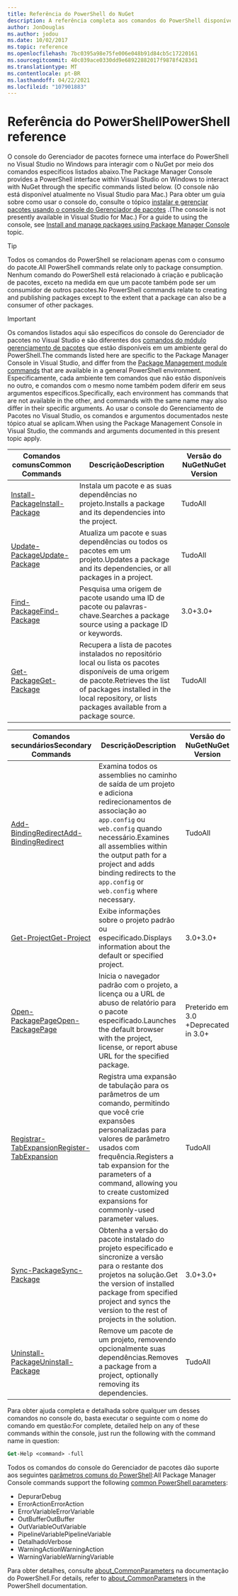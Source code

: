 ```yaml
---
title: Referência do PowerShell do NuGet
description: A referência completa aos comandos do PowerShell disponíveis no console do Gerenciador de pacotes NuGet no Visual Studio.
author: JonDouglas
ms.author: jodou
ms.date: 10/02/2017
ms.topic: reference
ms.openlocfilehash: 7bc0395a98e75fe006e048b91d84cb5c17220161
ms.sourcegitcommit: 40c039ace0330dd9e68922882017f9878f4283d1
ms.translationtype: MT
ms.contentlocale: pt-BR
ms.lasthandoff: 04/22/2021
ms.locfileid: "107901883"
---
```

# <a name="powershell-reference"></a><span data-ttu-id="447ed-103">Referência do PowerShell</span><span class="sxs-lookup"><span data-stu-id="447ed-103">PowerShell reference</span></span>

<span data-ttu-id="447ed-104">O console do Gerenciador de pacotes fornece uma interface do PowerShell no Visual Studio no Windows para interagir com o NuGet por meio dos comandos específicos listados abaixo.</span><span class="sxs-lookup"><span data-stu-id="447ed-104">The Package Manager Console provides a PowerShell interface within Visual Studio on Windows to interact with NuGet through the specific commands listed below.</span></span> <span data-ttu-id="447ed-105">(O console não está disponível atualmente no Visual Studio para Mac.) Para obter um guia sobre como usar o console do, consulte o tópico [instalar e gerenciar pacotes usando o console do Gerenciador de pacotes](../consume-packages/install-use-packages-powershell.md) .</span><span class="sxs-lookup"><span data-stu-id="447ed-105">(The console is not presently available in Visual Studio for Mac.) For a guide to using the console, see [Install and manage packages using Package Manager Console](../consume-packages/install-use-packages-powershell.md) topic.</span></span>

> [!Tip]
> <span data-ttu-id="447ed-106">Todos os comandos do PowerShell se relacionam apenas com o consumo do pacote.</span><span class="sxs-lookup"><span data-stu-id="447ed-106">All PowerShell commands relate only to package consumption.</span></span> <span data-ttu-id="447ed-107">Nenhum comando do PowerShell está relacionado à criação e publicação de pacotes, exceto na medida em que um pacote também pode ser um consumidor de outros pacotes.</span><span class="sxs-lookup"><span data-stu-id="447ed-107">No PowerShell commands relate to creating and publishing packages except to the extent that a package can also be a consumer of other packages.</span></span>

> [!Important]
> <span data-ttu-id="447ed-108">Os comandos listados aqui são específicos do console do Gerenciador de pacotes no Visual Studio e são diferentes dos [comandos do módulo gerenciamento de pacotes](/powershell/module/packagemanagement) que estão disponíveis em um ambiente geral do PowerShell.</span><span class="sxs-lookup"><span data-stu-id="447ed-108">The commands listed here are specific to the Package Manager Console in Visual Studio, and differ from the [Package Management module commands](/powershell/module/packagemanagement) that are available in a general PowerShell environment.</span></span> <span data-ttu-id="447ed-109">Especificamente, cada ambiente tem comandos que não estão disponíveis no outro, e comandos com o mesmo nome também podem diferir em seus argumentos específicos.</span><span class="sxs-lookup"><span data-stu-id="447ed-109">Specifically, each environment has commands that are not available in the other, and commands with the same name may also differ in their specific arguments.</span></span> <span data-ttu-id="447ed-110">Ao usar o console do Gerenciamento de Pacotes no Visual Studio, os comandos e argumentos documentados neste tópico atual se aplicam.</span><span class="sxs-lookup"><span data-stu-id="447ed-110">When using the Package Management Console in Visual Studio, the commands and arguments documented in this present topic apply.</span></span>

| <span data-ttu-id="447ed-111">Comandos comuns</span><span class="sxs-lookup"><span data-stu-id="447ed-111">Common Commands</span></span> | <span data-ttu-id="447ed-112">Descrição</span><span class="sxs-lookup"><span data-stu-id="447ed-112">Description</span></span> | <span data-ttu-id="447ed-113">Versão do NuGet</span><span class="sxs-lookup"><span data-stu-id="447ed-113">NuGet Version</span></span> |
| --- | --- | --- |
| [<span data-ttu-id="447ed-114">Install-Package</span><span class="sxs-lookup"><span data-stu-id="447ed-114">Install-Package</span></span>](ps-reference/ps-ref-install-package.md) | <span data-ttu-id="447ed-115">Instala um pacote e as suas dependências no projeto.</span><span class="sxs-lookup"><span data-stu-id="447ed-115">Installs a package and its dependencies into the project.</span></span> | <span data-ttu-id="447ed-116">Tudo</span><span class="sxs-lookup"><span data-stu-id="447ed-116">All</span></span> |
| [<span data-ttu-id="447ed-117">Update-Package</span><span class="sxs-lookup"><span data-stu-id="447ed-117">Update-Package</span></span>](ps-reference/ps-ref-update-package.md) | <span data-ttu-id="447ed-118">Atualiza um pacote e suas dependências ou todos os pacotes em um projeto.</span><span class="sxs-lookup"><span data-stu-id="447ed-118">Updates a package and its dependencies, or all packages in a project.</span></span> | <span data-ttu-id="447ed-119">Tudo</span><span class="sxs-lookup"><span data-stu-id="447ed-119">All</span></span> |
| [<span data-ttu-id="447ed-120">Find-Package</span><span class="sxs-lookup"><span data-stu-id="447ed-120">Find-Package</span></span>](ps-reference/ps-ref-find-package.md) | <span data-ttu-id="447ed-121">Pesquisa uma origem de pacote usando uma ID de pacote ou palavras-chave.</span><span class="sxs-lookup"><span data-stu-id="447ed-121">Searches a package source using a package ID or keywords.</span></span> | <span data-ttu-id="447ed-122">3.0+</span><span class="sxs-lookup"><span data-stu-id="447ed-122">3.0+</span></span> |
| [<span data-ttu-id="447ed-123">Get-Package</span><span class="sxs-lookup"><span data-stu-id="447ed-123">Get-Package</span></span>](ps-reference/ps-ref-get-package.md) | <span data-ttu-id="447ed-124">Recupera a lista de pacotes instalados no repositório local ou lista os pacotes disponíveis de uma origem de pacote.</span><span class="sxs-lookup"><span data-stu-id="447ed-124">Retrieves the list of packages installed in the local repository, or lists packages available from a package source.</span></span> | <span data-ttu-id="447ed-125">Tudo</span><span class="sxs-lookup"><span data-stu-id="447ed-125">All</span></span> |

| <span data-ttu-id="447ed-126">Comandos secundários</span><span class="sxs-lookup"><span data-stu-id="447ed-126">Secondary Commands</span></span> | <span data-ttu-id="447ed-127">Descrição</span><span class="sxs-lookup"><span data-stu-id="447ed-127">Description</span></span> | <span data-ttu-id="447ed-128">Versão do NuGet</span><span class="sxs-lookup"><span data-stu-id="447ed-128">NuGet Version</span></span> |
| --- | --- | --- |
| [<span data-ttu-id="447ed-129">Add-BindingRedirect</span><span class="sxs-lookup"><span data-stu-id="447ed-129">Add-BindingRedirect</span></span>](ps-reference/ps-ref-add-bindingredirect.md) | <span data-ttu-id="447ed-130">Examina todos os assemblies no caminho de saída de um projeto e adiciona redirecionamentos de associação ao `app.config` ou `web.config` quando necessário.</span><span class="sxs-lookup"><span data-stu-id="447ed-130">Examines all assemblies within the output path for a project and adds binding redirects to the `app.config` or `web.config` where necessary.</span></span> | <span data-ttu-id="447ed-131">Tudo</span><span class="sxs-lookup"><span data-stu-id="447ed-131">All</span></span> |
| [<span data-ttu-id="447ed-132">Get-Project</span><span class="sxs-lookup"><span data-stu-id="447ed-132">Get-Project</span></span>](ps-reference/ps-ref-get-project.md) | <span data-ttu-id="447ed-133">Exibe informações sobre o projeto padrão ou especificado.</span><span class="sxs-lookup"><span data-stu-id="447ed-133">Displays information about the default or specified project.</span></span> | <span data-ttu-id="447ed-134">3.0+</span><span class="sxs-lookup"><span data-stu-id="447ed-134">3.0+</span></span> |
| [<span data-ttu-id="447ed-135">Open-PackagePage</span><span class="sxs-lookup"><span data-stu-id="447ed-135">Open-PackagePage</span></span>](ps-reference/ps-ref-open-packagepage.md) | <span data-ttu-id="447ed-136">Inicia o navegador padrão com o projeto, a licença ou a URL de abuso de relatório para o pacote especificado.</span><span class="sxs-lookup"><span data-stu-id="447ed-136">Launches the default browser with the project, license, or report abuse URL for the specified package.</span></span> | <span data-ttu-id="447ed-137">Preterido em 3.0 +</span><span class="sxs-lookup"><span data-stu-id="447ed-137">Deprecated in 3.0+</span></span> |
| [<span data-ttu-id="447ed-138">Registrar-TabExpansion</span><span class="sxs-lookup"><span data-stu-id="447ed-138">Register-TabExpansion</span></span>](ps-reference/ps-ref-register-tabexpansion.md) | <span data-ttu-id="447ed-139">Registra uma expansão de tabulação para os parâmetros de um comando, permitindo que você crie expansões personalizadas para valores de parâmetro usados com frequência.</span><span class="sxs-lookup"><span data-stu-id="447ed-139">Registers a tab expansion for the parameters of a command, allowing you to create customized expansions for commonly-used parameter values.</span></span> | <span data-ttu-id="447ed-140">Tudo</span><span class="sxs-lookup"><span data-stu-id="447ed-140">All</span></span> |
| [<span data-ttu-id="447ed-141">Sync-Package</span><span class="sxs-lookup"><span data-stu-id="447ed-141">Sync-Package</span></span>](ps-reference/ps-ref-sync-package.md) | <span data-ttu-id="447ed-142">Obtenha a versão do pacote instalado do projeto especificado e sincronize a versão para o restante dos projetos na solução.</span><span class="sxs-lookup"><span data-stu-id="447ed-142">Get the version of installed package from specified project and syncs the version to the rest of projects in the solution.</span></span> | <span data-ttu-id="447ed-143">3.0+</span><span class="sxs-lookup"><span data-stu-id="447ed-143">3.0+</span></span> |
| [<span data-ttu-id="447ed-144">Uninstall-Package</span><span class="sxs-lookup"><span data-stu-id="447ed-144">Uninstall-Package</span></span>](ps-reference/ps-ref-uninstall-package.md) | <span data-ttu-id="447ed-145">Remove um pacote de um projeto, removendo opcionalmente suas dependências.</span><span class="sxs-lookup"><span data-stu-id="447ed-145">Removes a package from a project, optionally removing its dependencies.</span></span> | <span data-ttu-id="447ed-146">Tudo</span><span class="sxs-lookup"><span data-stu-id="447ed-146">All</span></span> |

<span data-ttu-id="447ed-147">Para obter ajuda completa e detalhada sobre qualquer um desses comandos no console do, basta executar o seguinte com o nome do comando em questão:</span><span class="sxs-lookup"><span data-stu-id="447ed-147">For complete, detailed help on any of these commands within the console, just run the following with the command name in question:</span></span>

```ps
Get-Help <command> -full
```

<span data-ttu-id="447ed-148">Todos os comandos do console do Gerenciador de pacotes dão suporte aos seguintes [parâmetros comuns do PowerShell](/powershell/module/microsoft.powershell.core/about/about_commonparameters):</span><span class="sxs-lookup"><span data-stu-id="447ed-148">All Package Manager Console commands support the following [common PowerShell parameters](/powershell/module/microsoft.powershell.core/about/about_commonparameters):</span></span>

- <span data-ttu-id="447ed-149">Depurar</span><span class="sxs-lookup"><span data-stu-id="447ed-149">Debug</span></span>
- <span data-ttu-id="447ed-150">ErrorAction</span><span class="sxs-lookup"><span data-stu-id="447ed-150">ErrorAction</span></span>
- <span data-ttu-id="447ed-151">ErrorVariable</span><span class="sxs-lookup"><span data-stu-id="447ed-151">ErrorVariable</span></span>
- <span data-ttu-id="447ed-152">OutBuffer</span><span class="sxs-lookup"><span data-stu-id="447ed-152">OutBuffer</span></span>
- <span data-ttu-id="447ed-153">OutVariable</span><span class="sxs-lookup"><span data-stu-id="447ed-153">OutVariable</span></span>
- <span data-ttu-id="447ed-154">PipelineVariable</span><span class="sxs-lookup"><span data-stu-id="447ed-154">PipelineVariable</span></span>
- <span data-ttu-id="447ed-155">Detalhado</span><span class="sxs-lookup"><span data-stu-id="447ed-155">Verbose</span></span>
- <span data-ttu-id="447ed-156">WarningAction</span><span class="sxs-lookup"><span data-stu-id="447ed-156">WarningAction</span></span>
- <span data-ttu-id="447ed-157">WarningVariable</span><span class="sxs-lookup"><span data-stu-id="447ed-157">WarningVariable</span></span>

<span data-ttu-id="447ed-158">Para obter detalhes, consulte [about_CommonParameters](/powershell/module/microsoft.powershell.core/about/about_commonparameters) na documentação do PowerShell.</span><span class="sxs-lookup"><span data-stu-id="447ed-158">For details, refer to [about_CommonParameters](/powershell/module/microsoft.powershell.core/about/about_commonparameters) in the PowerShell documentation.</span></span>